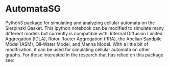 # AutomataSG
Python3 package for simulating and analyzing cellular automata on the Sierpinski Gasket.
This ipython notebook can be modified to simulate many different models but currently is compatible with:
Internal Diffusion Limited Aggregation (IDLA), Rotor-Router Aggregation (RRA), the Abelian Sandpile Model (ASM), Oil-Water Model, and Manna Model.
With a little bit of modification, it can be used for simulating cellular automata on other graphs. 
For those interested in the research that has relied on this package see:
